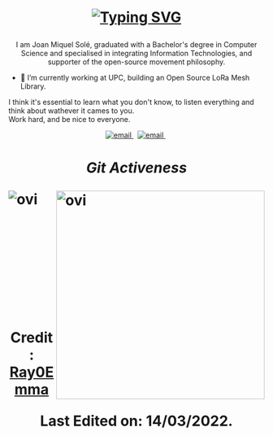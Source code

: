 <h1 align="center">
  
[![Typing SVG](https://readme-typing-svg.herokuapp.com?font=Architects+Daughter&size=26&color=%23DFC6B4&center=true&vCenter=true&lines=Hi%2C+It's+Joan!;Full-Stack+Developer;Tech+enthusiast;and+an+Open-Source+Supporter)](https://git.io/typing-svg)
</h1>

<p align="center">
  I am Joan Miquel Solé, graduated with a Bachelor's degree in Computer Science and specialised in integrating Information Technologies, and supporter of the open-source  movement philosophy.<br>
  
  - 🔭 I’m currently working at UPC, building an Open Source LoRa Mesh Library.
  
  I think it's essential to learn what you don't know, to listen everything and think about wathever it cames to you.<br> 
  Work hard, and be nice to everyone.
<p/>
<p align="center">
  <a href="mailto:janms2009@gmail.com">
     <img  src="https://img.shields.io/badge/email-red?style=for-the-badge&logo=gmail&logoColor=white" alt="email">
  <a/>&nbsp;
  <a href="https://www.linkedin.com/in/joan-miquel-sole/">
     <img  src="https://img.shields.io/badge/linkedin-0A66C2?style=for-the-badge&logo=linkedin&logoColor=white" alt="email">
  <a/>&nbsp;
<p/>

<h1><h1/>
<p align="center">
<i><b>Git Activeness</b></i></p>
 
<p><img align="left" src="https://github-readme-stats.vercel.app/api/top-langs?username=Jaimi5&show_icons=true&locale=en&layout=compact&theme=gruvbox" alt="ovi" /></p>
<p>&nbsp;<img align="right" src="https://github-readme-stats.vercel.app/api?username=Jaimi5&show_icons=true&locale=en&theme=gruvbox" alt="ovi" width="410" /></p>
<br><br><br><br><br>

<h4 align="center">
  
Credit: [Ray0Emma](https://github.com/Ray0Emma)

Last Edited on: 14/03/2022.
  
</h4>
